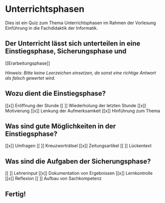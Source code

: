 <!--
author:   DDI Uni Hamburg

email:    ddi.ew@uni-hamburg.de

version:  0.0.1

language: de

narrator: US English Female

comment:  Dies ist ein Quiz zum Thema Unterrichtsphasen im Rahmen der Vorlesung Einführung in die Fachdidaktik der Informatik.

link:     https://cdn.jsdelivr.net/chartist.js/latest/chartist.min.css

script:   https://cdn.jsdelivr.net/chartist.js/latest/chartist.min.js

-->

# Unterrichtsphasen

Dies ist ein Quiz zum Thema Unterrichtsphasen im Rahmen der Vorlesung Einführung in die Fachdidaktik der Informatik.

## Der Unterricht lässt sich unterteilen in eine Einstiegsphase, Sicherungsphase und

[[Erarbeitungsphase]]

_Hinweis: Bitte keine Leerzeichen einsetzen, da sonst eine richtige Antwort als falsch gewertet wird._


## Wozu dient die Einstiegsphase?

[[x]] Eröffnung der Stunde
[[ ]] Wiederholung der letzten Stunde
[[x]] Motivierung
[[x]] Lenkung der Aufmerksamkeit
[[x]] Hinführung zum Thema


## Was sind gute Möglichkeiten in der Einstiegsphase?

[[x]] Umfragen
[[ ]] Kreuzworträtsel
[[x]] Zeitungsartikel
[[ ]] Lückentext

## Was sind die Aufgaben der Sicherungsphase?

[[ ]] Lehrerinput
[[x]] Dokumentation von Ergebnissen
[[x]] Lernkontrolle
[[x]] Reflexion
[[ ]] Aufbau von Sachkompetenz

## Fertig!
